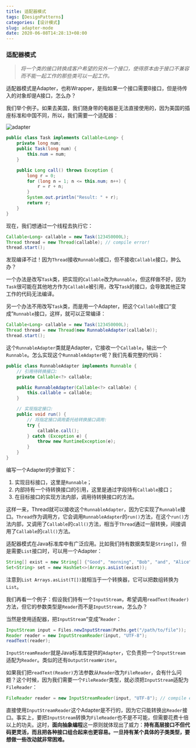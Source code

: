 ```yaml
---
title: 适配器模式
tags: [DesignPatterns]
categories: [设计模式]
slug: adapter-mode
date: 2020-06-08T14:28:13+08:00
---
```


### 适配器模式

> *将一个类的接口转换成客户希望的另外一个接口，使得原本由于接口不兼容而不能一起工作的那些类可以一起工作。* 
>
> <!--more-->

适配器模式是Adapter，也称Wrapper，是指如果一个接口需要B接口，但是待传入的对象却是A接口，怎么办？

我们举个例子。如果去美国，我们随身带的电器是无法直接使用的，因为美国的插座标准和中国不同，所以，我们需要一个适配器：

![adapter](https://cdn.kayleh.top/gh/kayleh/cdn/img/适配器模式/1.png)

```java
public class Task implements Callable<Long> {
    private long num;
    public Task(long num) {
        this.num = num;
    }

    public Long call() throws Exception {
        long r = 0;
        for (long n = 1; n <= this.num; n++) {
            r = r + n;
        }
        System.out.println("Result: " + r);
        return r;
    }
}
```

现在，我们想通过一个线程去执行它：

```java
Callable<Long> callable = new Task(123450000L);
Thread thread = new Thread(callable); // compile error!
thread.start();
```

发现编译不过！因为`Thread`接收`Runnable`接口，但不接收`Callable`接口，肿么办？

一个办法是改写`Task`类，把实现的`Callable`改为`Runnable`，但这样做不好，因为`Task`很可能在其他地方作为`Callable`被引用，改写`Task`的接口，会导致其他正常工作的代码无法编译。

另一个办法不用改写`Task`类，而是用一个Adapter，把这个`Callable`接口“变成”`Runnable`接口，这样，就可以正常编译：

```java
Callable<Long> callable = new Task(123450000L);
Thread thread = new Thread(new RunnableAdapter(callable));
thread.start();
```

这个`RunnableAdapter`类就是Adapter，它接收一个`Callable`，输出一个`Runnable`。怎么实现这个`RunnableAdapter`呢？我们先看完整的代码：

```java
public class RunnableAdapter implements Runnable {
    // 引用待转换接口:
    private Callable<?> callable;

    public RunnableAdapter(Callable<?> callable) {
        this.callable = callable;
    }

    // 实现指定接口:
    public void run() {
        // 将指定接口调用委托给转换接口调用:
        try {
            callable.call();
        } catch (Exception e) {
            throw new RuntimeException(e);
        }
    }
}
```

编写一个Adapter的步骤如下：

1. 实现目标接口，这里是`Runnable`；
2. 内部持有一个待转换接口的引用，这里是通过字段持有`Callable`接口；
3. 在目标接口的实现方法内部，调用待转换接口的方法。

这样一来，Thread就可以接收这个`RunnableAdapter`，因为它实现了`Runnable`接口。`Thread`作为调用方，它会调用`RunnableAdapter`的`run()`方法，在这个`run()`方法内部，又调用了`Callable`的`call()`方法，相当于`Thread`通过一层转换，间接调用了`Callable`的`call()`方法。

适配器模式在Java标准库中有广泛应用。比如我们持有数据类型是`String[]`，但是需要`List`接口时，可以用一个Adapter：

```java
String[] exist = new String[] {"Good", "morning", "Bob", "and", "Alice"};
Set<String> set = new HashSet<>(Arrays.asList(exist));
```

注意到`List Arrays.asList(T[])`就相当于一个转换器，它可以把数组转换为`List`。

我们再看一个例子：假设我们持有一个`InputStream`，希望调用`readText(Reader)`方法，但它的参数类型是`Reader`而不是`InputStream`，怎么办？

当然是使用适配器，把`InputStream`“变成”`Reader`：

```java
InputStream input = Files.newInputStream(Paths.get("/path/to/file"));
Reader reader = new InputStreamReader(input, "UTF-8");
readText(reader);
```

`InputStreamReader`就是Java标准库提供的`Adapter`，它负责把一个`InputStream`适配为`Reader`。类似的还有`OutputStreamWriter`。

如果我们把`readText(Reader)`方法参数从`Reader`改为`FileReader`，会有什么问题？这个时候，因为我们需要一个`FileReader`类型，就必须把`InputStream`适配为`FileReader`：

```java
FileReader reader = new InputStreamReader(input, "UTF-8"); // compile error!
```

直接使用`InputStreamReader`这个Adapter是不行的，因为它只能转换出`Reader`接口。事实上，要把`InputStream`转换为`FileReader`也不是不可能，但需要花费十倍以上的功夫。这时，**面向抽象编程**这一原则就体现出了威力：**持有高层接口不但代码更灵活，而且把各种接口组合起来也更容易。一旦持有某个具体的子类类型，要想做一些改动就非常困难。**


